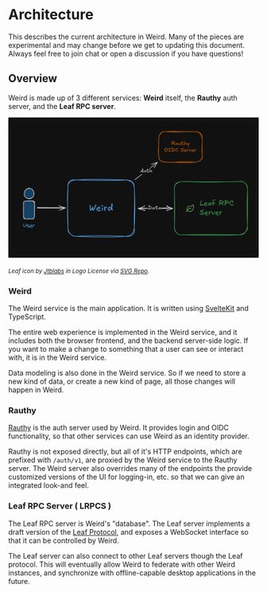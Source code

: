 # Architecture

This describes the current architecture in Weird. Many of the pieces are experimental and may change
before we get to updating this document. Always feel free to join chat or open a discussion if you
have questions!

## Overview

Weird is made up of 3 different services: **Weird** itself, the **Rauthy** auth server, and the
**Leaf RPC server**.

![image](./docs/services.png)

<small> _Leaf icon by <a href="https://github.com/jtblabs/jtb-icons?ref=svgrepo.com"
target="_blank">Jtblabs</a> in Logo License via <a href="https://www.svgrepo.com/"
target="_blank">SVG Repo</a>._ </small>

### Weird

The Weird service is the main application. It is written using [SvelteKit] and TypeScript.

The entire web experience is implemented in the Weird service, and it includes both the browser
frontend, and the backend server-side logic. If you want to make a change to something that a user
can see or interact with, it is in the Weird service.

Data modeling is also done in the Weird service. So if we need to store a new kind of data, or
create a new kind of page, all those changes will happen in Weird.

[SvelteKit]: https://kit.svelte.dev

### Rauthy

[Rauthy] is the auth server used by Weird. It provides login and OIDC functionality, so that other
services can use Weird as an identity provider.

Rauthy is not exposed directly, but all of it's HTTP endpoints, which are prefixed with `/auth/v1`,
are proxied by the Weird service to the Rauthy server. The Weird server also overrides many of the
endpoints the provide customized versions of the UI for logging-in, etc. so that we can give an integrated look-and feel.

[Rauthy]: https://github.com/sebadob/rauthy

### Leaf RPC Server ( LRPCS )

The Leaf RPC server is Weird's "database". The Leaf server implements a draft version of the [Leaf
Protocol][lpd], and exposes a WebSocket interface so that it can be controlled by Weird.

The Leaf server can also connect to other Leaf servers though the Leaf protocol. This will
eventually allow Weird to federate with other Weird instances, and synchronize with offline-capable
desktop applications in the future.

[lpd]: https://github.com/muni-town/agentic-fediverse/blob/master/leaf-protocol-draft.md#leaf-protocol-draft
